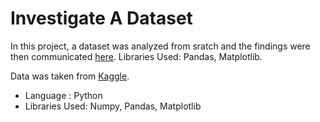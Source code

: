 # Investigate A Dataset

In this project, a dataset was analyzed from sratch and the findings were then communicated [here](https://medium.com/ub-women-data-scholars/what-i-learnt-from-my-first-proper-data-analysis-project-6b67b074be2b).
Libraries Used: Pandas, Matplotlib.

Data was taken from [Kaggle](https://www.kaggle.com/joniarroba/noshowappointments/home).

* Language : Python
* Libraries Used: Numpy, Pandas, Matplotlib
